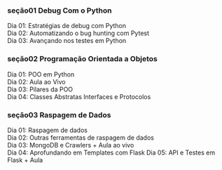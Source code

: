 ### seção01 Debug Com o Python
Dia 01: Estratégias de debug com Python  
Dia 02: Automatizando o bug hunting com Pytest  
Dia 03: Avançando nos testes em Python

### seção02 Programação Orientada a Objetos
Dia 01: POO em Python  
Dia 02: Aula ao Vivo  
Dia 03: Pilares da POO  
Dia 04: Classes Abstratas Interfaces e Protocolos  

### seção03 Raspagem de Dados
Dia 01: Raspagem de dados  
Dia 02: Outras ferramentas de raspagem de dados  
Dia 03: MongoDB e Crawlers + Aula ao vivo  
Dia 04: Aprofundando em Templates com Flask 
Dia 05: API e Testes em Flask + Aula